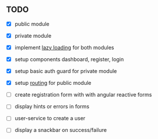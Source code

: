 ## TODO

- [x] public module

- [x] private module

- [x] implement [lazy loading](https://angular.io/guide/lazy-loading-ngmodules) for both modules

- [x] setup components dashboard, register, login

- [x] setup basic auth guard for private module

- [x] setup [routing](https://angular.io/guide/routing-overview) for public module

- [ ] create registration form with with angular reactive forms

- [ ] display hints or errors in forms

- [ ] user-service to create a user

- [ ] display a snackbar on success/failure
